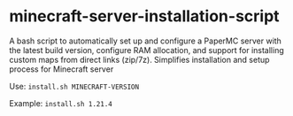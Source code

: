 # minecraft-server-installation-script
A bash script to automatically set up and configure a PaperMC server with the latest build version, configure RAM allocation, and support for installing custom maps from direct links (zip/7z). Simplifies installation and setup process for Minecraft server

Use:
`install.sh MINECRAFT-VERSION`

Example:
`install.sh 1.21.4`

